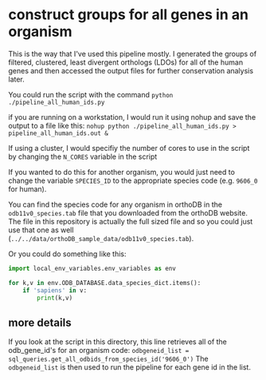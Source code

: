 # construct groups for all genes in an organism

This is the way that I've used this pipeline mostly. I generated the groups of filtered, clustered, least divergent orthologs (LDOs) for all of the human genes and then accessed the output files for further conservation analysis later.

You could run the script with the command `python ./pipeline_all_human_ids.py`

if you are running on a workstation, I would run it using nohup and save the output to a file like this:
`nohup python ./pipeline_all_human_ids.py > pipeline_all_human_ids.out &`

If using a cluster, I would specifiy the number of cores to use in the script by changing the `N_CORES` variable in the script

If you wanted to do this for another organism, you would just need to change the variable `SPECIES_ID` to the appropriate species code (e.g. `9606_0` for human).

You can find the species code for any organism in orthoDB in the `odb11v0_species.tab` file that you downloaded from the orthoDB website. The file in this repository is actually the full sized file and so you could just use that one as well (`../../data/orthoDB_sample_data/odb11v0_species.tab`).


Or you could do something like this:
```python
import local_env_variables.env_variables as env

for k,v in env.ODB_DATABASE.data_species_dict.items():
    if 'sapiens' in v:
        print(k,v)
```

## more details

If you look at the script in this directory, this line retrieves all of the odb_gene_id's for an organism code:
`odbgeneid_list = sql_queries.get_all_odbids_from_species_id('9606_0')`
The `odbgeneid_list` is then used to run the pipeline for each gene id in the list.
